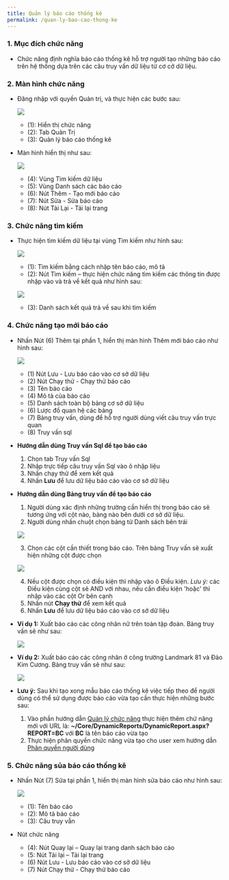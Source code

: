 ```yaml
---
title: Quản lý báo cáo thống kê
permalink: /quan-ly-bao-cao-thong-ke
---
```


### **1. Mục đích chức năng**
* Chức năng định nghĩa báo cáo thống kê hỗ trợ người tạo những báo cáo trên hệ thống dựa trên các câu truy vấn dữ liệu từ cơ cở dữ liệu.

### **2. Màn hình chức năng**
* Đăng nhập với quyền Quản trị, và thực hiện các bước sau:

     ![](assets/reportmanager/mnReportManager.png)

     * (1): Hiển thị chức năng
     * (2): Tab Quản Trị
     * (3): Quản lý báo cáo thống kê

* Màn hình hiển thị như sau:

     ![](assets/reportmanager/ReportManager.png)

     * (4): Vùng Tìm kiếm dữ liệu
     * (5): Vùng Danh sách các báo cáo
     * (6): Nút Thêm - Tạo mới báo cáo
     * (7): Nút Sửa - Sửa báo cáo
     * (8): Nút Tải Lại - Tải lại trang

### **3. Chức năng tìm kiếm**
* Thực hiện tìm kiếm dữ liệu tại vùng Tìm kiếm như hình sau:

     ![](assets/reportmanager/ReportManagerSearch.png)

     * (1): Tìm kiếm bằng cách nhập tên báo cáo, mô tả
     * (2): Nút Tìm kiếm – thực hiện chức năng tìm kiếm các thông tin được nhập vào và trả về kết quả như hình sau:

     ![](assets/reportmanager/ReportManagerSearchResult.png)

     * (3): Danh sách kết quả trả về sau khi tìm kiếm

### **4. Chức năng tạo mới báo cáo**
* Nhấn Nút (6) Thêm tại phần 1, hiển thị màn hình Thêm mới báo cáo như hình sau:

     ![](assets/reportmanager/ReportDetailsAdd.png)

     * (1) Nút Lưu - Lưu báo cáo vào cơ sở dữ liệu
     * (2) Nút Chạy thử - Chạy thử báo cáo
     * (3) Tên báo cáo
     * (4) Mô tả của báo cáo
     * (5) Danh sách toàn bộ bảng cơ sở dữ liệu
     * (6) Lược đồ quan hệ các bảng
     * (7) Bảng truy vấn, dùng để hỗ trợ người dùng viết câu truy vấn trực quan
     * (8) Truy vấn sql

* **Hướng dẫn dùng Truy vấn Sql để tạo báo cáo**
     1.	Chọn tab Truy vấn Sql
     2.	Nhập trực tiếp câu truy vấn Sql vào ô nhập liệu
     3.	Nhấn chạy thử để xem kết quả
     4.	Nhấn **Lưu** để lưu dữ liệu báo cáo vào cơ sở dữ liệu

* **Hướng dẫn dùng Bảng truy vấn để tạo báo cáo**
     1.	Người dùng xác định những trường cần hiển thị trong báo cáo sẽ tương ứng với cột nào, bảng nào bên dưới cơ sở dữ liệu.
     2.	Người dùng nhấn chuột chọn bảng từ Danh sách bên trái

    ![](assets/reportmanager/ReportDetailsTableQuery.png)

     3.	Chọn các cột cần thiết trong báo cáo. Trên bảng Truy vấn sẽ xuất hiện những cột được chọn

    ![](assets/reportmanager/ReportDetailsTableQuerySelectColumn.png)

     4.	Nếu cột được chọn có điều kiện thì nhập vào ô Điều kiện. *Lưu ý:* các Điều kiện cùng cột sẽ AND với nhau, nếu cần điều kiện 'hoặc' thì nhập vào các cột Or bên cạnh
     5.	Nhấn nút **Chạy thử** để xem kết quả
     6.	Nhấn **Lưu** để lưu dữ liệu báo cáo vào cơ sở dữ liệu

* **Ví dụ 1:** Xuất báo cáo các công nhân nữ trên toàn tập đoàn. Bảng truy vấn sẽ như sau:

     ![](assets/reportmanager/ReportDetailsvd1.png)

* **Ví dụ 2:** Xuất báo cáo các công nhân ở công trường Landmark 81 và Đảo Kim Cương. Bảng truy vấn sẽ như sau:

     ![](assets/reportmanager/ReportDetailsvd2.png)

* **Lưu ý:** Sau khi tạo xong mẫu báo cáo thống kê việc tiếp theo để người dùng có thể sử dụng được báo cáo vừa tạo cần thực hiện những bước sau:

     1. Vào phần hướng dẫn [Quản lý chức năng](./quan-ly-chuc-nang) thực hiện thêm chứ năng mới với URL là: **~/Core/DynamicReports/DynamicReport.aspx?REPORT=BC** với **BC** là tên báo cáo vừa tạo
     2. Thực hiện phân quyền chức năng vừa tạo cho user xem hướng dẫn [Phân quyền người dùng](./phan-quyen-nguoi-dung)

### **5. Chức năng sủa báo cáo thống kê**
* Nhấn Nút (7) Sửa tại phần 1, hiển thị màn hình sửa báo cáo như hình sau:

     ![](assets/reportmanager/ReportDetailsEdit.png)

     * (1): Tên báo cáo
     * (2): Mô tả báo cáo
     * (3): Câu truy vẫn     
* Nút chức năng
     * (4): Nút Quay lại – Quay lại trang danh sách báo cáo
     * (5: Nút Tải lại – Tải lại trang
     * (6) Nút Lưu - Lưu báo cáo vào cơ sở dữ liệu
     * (7) Nút Chạy thử - Chạy thử báo cáo